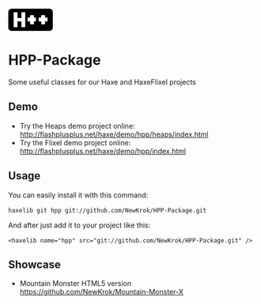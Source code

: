 ![Alt text](/flixeldemo/assets/images/hpp_logo_small.png "HPP-Package")
# HPP-Package
Some useful classes for our Haxe and HaxeFlixel projects

## Demo
- Try the Heaps demo project online: http://flashplusplus.net/haxe/demo/hpp/heaps/index.html
- Try the Flixel demo project online: http://flashplusplus.net/haxe/demo/hpp/index.html

## Usage
You can easily install it with this command:
```
haxelib git hpp git://github.com/NewKrok/HPP-Package.git
```
And after just add it to your project like this:
```
<haxelib name="hpp" src="git://github.com/NewKrok/HPP-Package.git" />
```
## Showcase
  * Mountain Monster HTML5 version https://github.com/NewKrok/Mountain-Monster-X
